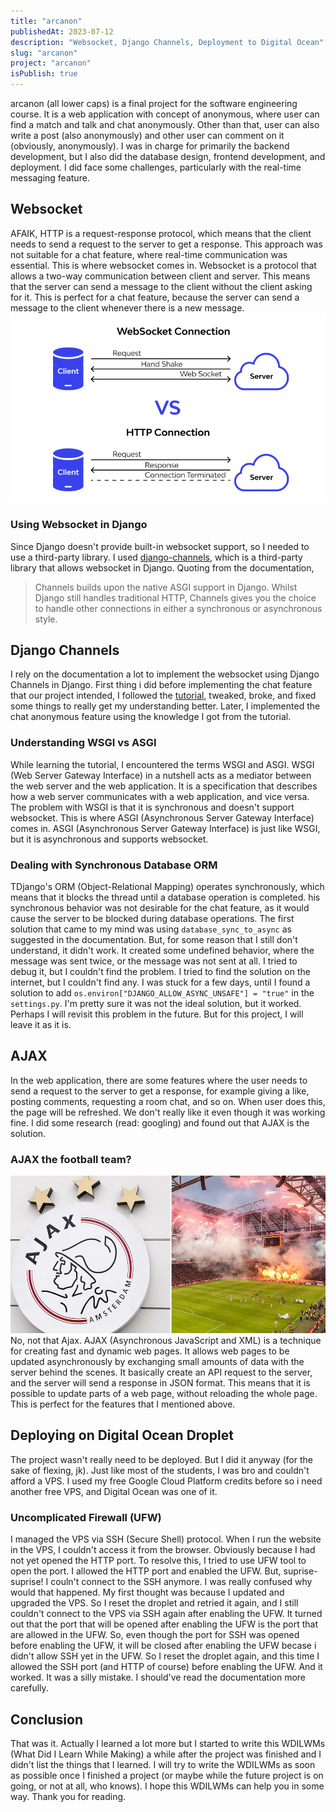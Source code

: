 ```yaml
---
title: "arcanon"
publishedAt: 2023-07-12
description: "Websocket, Django Channels, Deployment to Digital Ocean"
slug: "arcanon"
project: "arcanon"
isPublish: true
---
```


arcanon (all lower caps) is a final project for the software engineering course. It is a web application with concept of anonymous, where user can find a match and talk and chat anonymously. Other than that, user can also write a post (also anonymously) and other user can comment on it (obviously, anonymously). I was in charge for primarily the backend development, but I also did the database design, frontend development, and deployment. I did face some challenges, particularly with the real-time messaging feature.

## Websocket
AFAIK, HTTP is a request-response protocol, which means that the client needs to send a request to the server to get a response. This approach was not suitable for a chat feature, where real-time communication was essential. This is where websocket comes in. Websocket is a protocol that allows a two-way communication between client and server. This means that the server can send a message to the client without the client asking for it. This is perfect for a chat feature, because the server can send a message to the client whenever there is a new message.
![Websocket](https://github.com/irfanalmsyah/irfanalmsyah.github.io/blob/main/assets/img/wdilwms/arcanon/Websocket_vs_HTTP.png?raw=true)

### Using Websocket in Django
Since Django doesn't provide built-in websocket support, so I needed to use a third-party library. I used [django-channels](https://channels.readthedocs.io/en/stable/), which is a third-party library that allows websocket in Django. Quoting from the documentation,
> Channels builds upon the native ASGI support in Django. Whilst Django still handles traditional HTTP, Channels gives you the choice to handle other connections in either a synchronous or asynchronous style.

## Django Channels
I rely on the documentation a lot to implement the websocket using Django Channels in Django. First thing i did before implementing the chat feature that our project intended, I followed the [tutorial](https://channels.readthedocs.io/en/stable/tutorial/index.html), tweaked, broke, and fixed some things to really get my understanding better. Later, I implemented the chat anonymous feature using the knowledge I got from the tutorial. 

### Understanding WSGI vs ASGI
While learning the tutorial, I encountered the terms WSGI and ASGI. WSGI (Web Server Gateway Interface) in a nutshell acts as a mediator between the web server and the web application. It is a specification that describes how a web server communicates with a web application, and vice versa. The problem with WSGI is that it is synchronous and doesn't support websocket. This is where ASGI (Asynchronous Server Gateway Interface) comes in. ASGI (Asynchronous Server Gateway Interface) is just like WSGI, but it is asynchronous and supports websocket. 

### Dealing with Synchronous Database ORM
TDjango's ORM (Object-Relational Mapping) operates synchronously, which means that it blocks the thread until a database operation is completed. his synchronous behavior was not desirable for the chat feature, as it would cause the server to be blocked during database operations. The first solution that came to my mind was using `database_sync_to_async` as suggested in the documentation. But, for some reason that I still don't understand, it didn't work. It created some undefined behavior, where the message was sent twice, or the message was not sent at all. I tried to debug it, but I couldn't find the problem. I tried to find the solution on the internet, but I couldn't find any. I was stuck for a few days, until I found a solution to add `os.environ["DJANGO_ALLOW_ASYNC_UNSAFE"] = "true"` in the `settings.py`. I'm pretty sure it was not the ideal solution, but it worked. Perhaps I will revisit this problem in the future. But for this project, I will leave it as it is.

## AJAX
In the web application, there are some features where the user needs to send a request to the server to get a response, for example giving a like, posting comments, requesting a room chat, and so on. When user does this, the page will be refreshed. We don't really like it even though it was working fine. I did some research (read: googling) and found out that AJAX is the solution.

### AJAX the football team?
![Ajax the football team](https://github.com/irfanalmsyah/irfanalmsyah.github.io/blob/main/assets/img/wdilwms/arcanon/ajax.jpg?raw=true)
No, not that Ajax. AJAX (Asynchronous JavaScript and XML) is a technique for creating fast and dynamic web pages. It allows web pages to be updated asynchronously by exchanging small amounts of data with the server behind the scenes. It basically create an API request to the server, and the server will send a response in JSON format. This means that it is possible to update parts of a web page, without reloading the whole page. This is perfect for the features that I mentioned above.

## Deploying on Digital Ocean Droplet
The project wasn't really need to be deployed. But I did it anyway (for the sake of flexing, jk). Just like most of the students, I was bro and couldn't afford a VPS. I used my free Google Cloud Platform credits before so i need another free VPS, and Digital Ocean was one of it.

### Uncomplicated Firewall (UFW)
I managed the VPS via SSH (Secure Shell) protocol. When I run the website in the VPS, I couldn't access it from the browser. Obviously because I had not yet opened the HTTP port. To resolve this, I tried to use UFW tool to open the port. I allowed the HTTP port and enabled the UFW. But, suprise-suprise! I couln't connect to the SSH anymore. I was really confused why would that happened. My first thought was because I updated and upgraded the VPS. So I reset the droplet and retried it again, and I still couldn't connect to the VPS via SSH again after enabling the UFW. It turned out that the port that will be opened after enabling the UFW is the port that are allowed in the UFW. So, even though the port for SSH was opened before enabling the UFW, it will be closed after enabling the UFW becase i didn't allow SSH yet in the UFW. So I reset the droplet again, and this time I allowed the SSH port (and HTTP of course) before enabling the UFW. And it worked. It was a silly mistake. I should've read the documentation more carefully.

## Conclusion
That was it. Actually I learned a lot more but I started to write this WDILWMs (What Did I Learn While Making) a while after the project was finished and I didn't list the things that I learned. I will try to write the WDILWMs as soon as possible once I finished a project (or maybe while the future project is on going, or not at all, who knows). I hope this WDILWMs can help you in some way. Thank you for reading.
